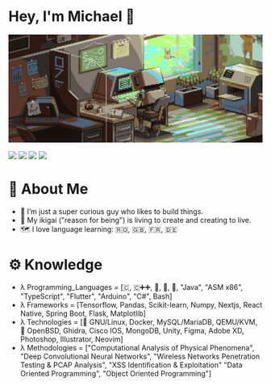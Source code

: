 # Hey, I'm Michael 👋
![](robot.gif)

[![](https://visitcount.itsvg.in/api?id=michaelradu&label=Profile%20Views&icon=3&pretty=false)](https://visitcount.itsvg.in)
[![](https://img.shields.io/badge/Substack-%23006f5c.svg?style=flat&logo=substack&logoColor=FF6719)](https://michaelradu.substack.com/)
[![](https://img.shields.io/badge/website-red?style=flat&logo=astro&logoColor=white)](https://michaelradu.netlify.app/)
[![](https://img.shields.io/github/followers/michaelradu?label=Follow%20Me&style=flat)](https://github.com/michaelradu)

# 🐼 About Me
- 🔭 I’m just a super curious guy who likes to build things.
- 🌱 My ikigai ("reason for being") is living to create and creating to live.
- 🗺️ I love language learning: 🇷🇴, 🇬🇧, 🇫🇷, 🇩🇪

# ⚙ Knowledge
- λ Programming_Languages = [🇨, 🇨➕➕, 🐍, 🦀, 🐹, "Java", "ASM x86", "TypeScript", "Flutter", "Arduino", "C#", Bash]
- λ Frameworks = [Tensorflow, Pandas, Scikit-learn, Numpy, Nextjs, React Native, Spring Boot, Flask, Matplotlib]
- λ Technologies = [🐧 GNU/Linux, Docker, MySQL/MariaDB, QEMU/KVM, 🐡 OpenBSD, Ghidra, Cisco IOS, MongoDB, Unity, Figma, Adobe XD, Photoshop, Illustrator, Neovim]
- λ Methodologies = ["Computational Analysis of Physical Phenomena", "Deep Convolutional Neural Networks", "Wireless Networks Penetration Testing & PCAP Analysis", "XSS Identification & Exploitation" "Data Oriented Programming", "Object Oriented Programming"]
